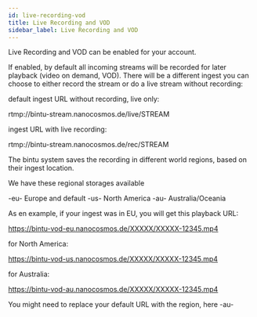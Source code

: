 ```yaml
---
id: live-recording-vod
title: Live Recording and VOD
sidebar_label: Live Recording and VOD
---
```


Live Recording and VOD can be enabled for your account.

If enabled, by default all incoming streams will be recorded for later 
playback (video on demand, VOD).
There will be a different ingest you can choose to either record the stream or
do a live stream without recording:

default ingest URL without recording, live only:

rtmp://bintu-stream.nanocosmos.de/live/STREAM

ingest URL with live recording:

rtmp://bintu-stream.nanocosmos.de/rec/STREAM

The bintu system saves the recording in different world regions,
based on their ingest location.

We have these regional storages available

-eu- Europe and default
-us- North America
-au- Australia/Oceania

As en example, if your ingest was in EU, you will get this playback URL:

https://bintu-vod-eu.nanocosmos.de/XXXXX/XXXXX-12345.mp4

for North America:

https://bintu-vod-us.nanocosmos.de/XXXXX/XXXXX-12345.mp4

for Australia:

https://bintu-vod-au.nanocosmos.de/XXXXX/XXXXX-12345.mp4

You might need to replace your default URL with the region, here -au-
